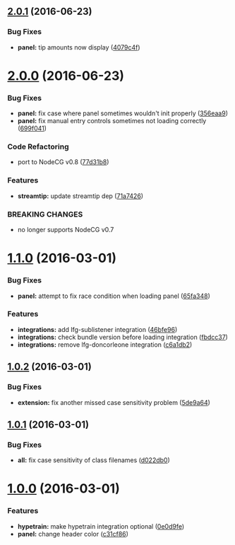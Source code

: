 <a name="2.0.1"></a>
## [2.0.1](https://github.com/SupportClass/lfg-nucleus/compare/v2.0.0...v2.0.1) (2016-06-23)


### Bug Fixes

* **panel:** tip amounts now display ([4079c4f](https://github.com/SupportClass/lfg-nucleus/commit/4079c4f))



<a name="2.0.0"></a>
# [2.0.0](https://github.com/SupportClass/lfg-nucleus/compare/v1.1.0...v2.0.0) (2016-06-23)


### Bug Fixes

* **panel:** fix case where panel sometimes wouldn't init properly ([356eaa9](https://github.com/SupportClass/lfg-nucleus/commit/356eaa9))
* **panel:** fix manual entry controls sometimes not loading correctly ([699f041](https://github.com/SupportClass/lfg-nucleus/commit/699f041))


### Code Refactoring

* port to NodeCG v0.8 ([77d31b8](https://github.com/SupportClass/lfg-nucleus/commit/77d31b8))


### Features

* **streamtip:** update streamtip dep ([71a7426](https://github.com/SupportClass/lfg-nucleus/commit/71a7426))


### BREAKING CHANGES

* no longer supports NodeCG v0.7



<a name="1.1.0"></a>
# [1.1.0](https://github.com/SupportClass/lfg-nucleus/compare/v1.0.2...v1.1.0) (2016-03-01)


### Bug Fixes

* **panel:** attempt to fix race condition when loading panel ([65fa348](https://github.com/SupportClass/lfg-nucleus/commit/65fa348))

### Features

* **integrations:** add lfg-sublistener integration ([46bfe96](https://github.com/SupportClass/lfg-nucleus/commit/46bfe96))
* **integrations:** check bundle version before loading integration ([fbdcc37](https://github.com/SupportClass/lfg-nucleus/commit/fbdcc37))
* **integrations:** remove lfg-doncorleone integration ([c6a1db2](https://github.com/SupportClass/lfg-nucleus/commit/c6a1db2))



<a name="1.0.2"></a>
## [1.0.2](https://github.com/SupportClass/lfg-nucleus/compare/v1.0.1...v1.0.2) (2016-03-01)


### Bug Fixes

* **extension:** fix another missed case sensitivity problem ([5de9a64](https://github.com/SupportClass/lfg-nucleus/commit/5de9a64))



<a name="1.0.1"></a>
## [1.0.1](https://github.com/SupportClass/lfg-nucleus/compare/v1.0.0...v1.0.1) (2016-03-01)


### Bug Fixes

* **all:** fix case sensitivity of class filenames ([d022db0](https://github.com/SupportClass/lfg-nucleus/commit/d022db0))



<a name="1.0.0"></a>
# [1.0.0](https://github.com/SupportClass/lfg-nucleus/compare/0e0d9fe...v1.0.0) (2016-03-01)


### Features

* **hypetrain:** make hypetrain integration optional ([0e0d9fe](https://github.com/SupportClass/lfg-nucleus/commit/0e0d9fe))
* **panel:** change header color ([c31cf86](https://github.com/SupportClass/lfg-nucleus/commit/c31cf86))



